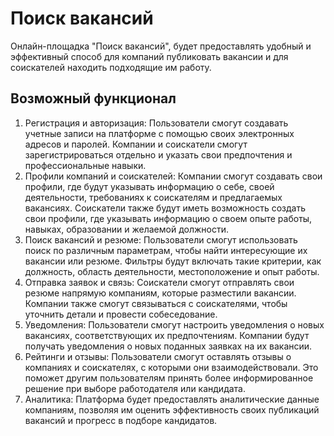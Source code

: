 # Поиск вакансий

Онлайн-площадка "Поиск вакансий", будет предоставлять удобный и эффективный способ для компаний публиковать вакансии и для соискателей находить подходящие им работу.

## Возможный функционал

1. Регистрация и авторизация: Пользователи смогут создавать учетные записи на платформе с помощью своих электронных адресов и паролей. Компании и соискатели смогут зарегистрироваться отдельно и указать свои предпочтения и профессиональные навыки.
2. Профили компаний и соискателей: Компании смогут создавать свои профили, где будут указывать информацию о себе, своей деятельности, требованиях к соискателям и предлагаемых вакансиях. Соискатели также будут иметь возможность создать свои профили, где указывать информацию о своем опыте работы, навыках, образовании и желаемой должности.
3. Поиск вакансий и резюме: Пользователи смогут использовать поиск по различным параметрам, чтобы найти интересующие их вакансии или резюме. Фильтры будут включать такие критерии, как должность, область деятельности, местоположение и опыт работы.
4. Отправка заявок и связь: Соискатели смогут отправлять свои резюме напрямую компаниям, которые разместили вакансии. Компании также смогут связываться с соискателями, чтобы уточнить детали и провести собеседование.
5. Уведомления: Пользователи смогут настроить уведомления о новых вакансиях, соответствующих их предпочтениям. Компании будут получать уведомления о новых поданных заявках на их вакансии.
6. Рейтинги и отзывы: Пользователи смогут оставлять отзывы о компаниях и соискателях, с которыми они взаимодействовали. Это поможет другим пользователям принять более информированное решение при выборе работодателя или кандидата.
7. Аналитика: Платформа будет предоставлять аналитические данные компаниям, позволяя им оценить эффективность своих публикаций вакансий и прогресс в подборе кандидатов.
